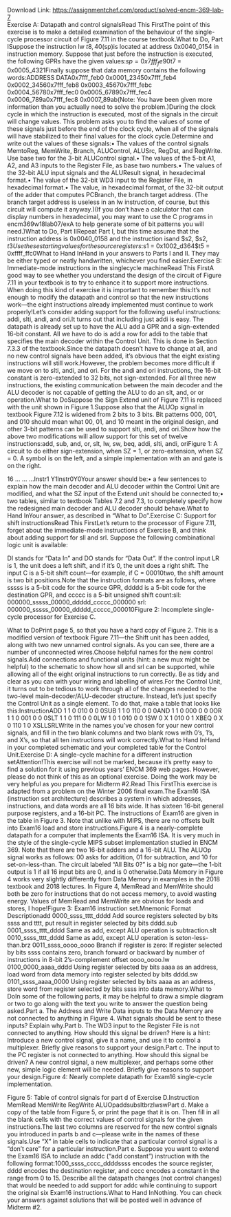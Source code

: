 Download Link: https://assignmentchef.com/product/solved-encm-369-lab-7
<br>
Exercise A: Datapath and control signalsRead This FirstThe point of this exercise is to make a detailed examination of the behaviour of the single-cycle processor circuit of Figure 7.11 in the course textbook.What to Do, Part ISuppose the instruction lw $t8, 40($sp)is located at address 0x0040_0154 in instruction memory. Suppose that just before the instruction is executed, the following GPRs have the given values:$sp = 0x7fff_fe90$t7 = 0x0005_4321Finally suppose that data memory contains the following words:ADDRESS DATA0x7fff_feb0 0x0001_23450x7fff_feb4 0x0002_34560x7fff_feb8 0x0003_45670x7fff_febc 0x0004_56780x7fff_fec0 0x0005_67890x7fff_fec4 0x0006_789a0x7fff_fec8 0x0007_89ab(Note: You have been given more information than you actually need to solve the problem.)During the clock cycle in which the instruction is executed, most of the signals in the circuit will change values. This problem asks you to find the values of some of these signals just before the end of the clock cycle, when all of the signals will have stabilized to their final values for the clock cycle.Determine and write out the values of these signals:• The values of the control signals MemtoReg, MemWrite, Branch, ALUControl, ALUSrc, RegDst, and RegWrite. Use base two for the 3-bit ALUControl signal.• The values of the 5-bit A1, A2, and A3 inputs to the Register File, as base two numbers.• The values of the 32-bit ALU input signals and the ALUResult signal, in hexadecimal format.• The value of the 32-bit WD3 input to the Register File, in hexadecimal format.• The value, in hexadecimal format, of the 32-bit output of the adder that computes PCBranch, the branch target address. (The branch target address is useless in an lw instruction, of course, but this circuit will compute it anyway.)(If you don’t have a calculator that can display numbers in hexadecimal, you may want to use the C programs in encm369w18lab07/exA to help generate some of bit patterns you will need.)What to Do, Part IIRepeat Part I, but this time assume that the instruction address is 0x0040_0158 and the instruction isand $s2, $s2, $t3Use these starting values for the source registers:$s1 = 0x1002_d364$t5 = 0xffff_ffc0What to Hand InHand in your answers to Parts I and II. They may be either typed or neatly handwritten, whichever you find easier.Exercise B: Immediate-mode instructions in the singlecycle machineRead This FirstA good way to see whether you understand the design of the circuit of Figure 7.11 in your textbook is to try to enhance it to support more instructions. When doing this kind of exercise it is important to remember this:It’s not enough to modify the datapath and control so that the new instructions work—the eight instructions already implemented must continue to work properly!Let’s consider adding support for the following useful instructions: addi, slti, andi, and ori.It turns out that including just addi is easy. The datapath is already set up to have the ALU add a GPR and a sign-extended 16-bit constant. All we have to do is add a row for addi to the table that specifies the main decoder within the Control Unit. This is done in Section 7.3.3 of the textbook.Since the datapath doesn’t have to change at all, and no new control signals have been added, it’s obvious that the eight existing instructions will still work.However, the problem becomes more difficult if we move on to slti, andi, and ori. For the andi and ori instructions, the 16-bit constant is zero-extended to 32 bits, not sign-extended. For all three new instructions, the existing communication between the main decoder and the ALU decoder is not capable of getting the ALU to do an slt, and, or or operation.What to DoSuppose the Sign Extend unit of Figure 7.11 is replaced with the unit shown in Figure 1.Suppose also that the ALUOp signal in textbook Figure 7.12 is widened from 2 bits to 3 bits. Bit patterns 000, 001, and 010 should mean what 00, 01, and 10 meant in the original design, and other 3-bit patterns can be used to support slti, andi, and ori.Show how the above two modifications will allow support for this set of twelve instructions:add, sub, and, or, slt, lw, sw, beq, addi, slti, andi, oriFigure 1: A circuit to do either sign-extension, when SZ = 1, or zero-extension, when SZ = 0. A symbol is on the left, and a simple implementation with an and gate is on the right.

16 … … …Instr1 Y1Instr0Y0Your answer should be:• a few sentences to explain how the main decoder and ALU decoder within the Control Unit are modified, and what the SZ input of the Extend unit should be connected to;• two tables, similar to textbook Tables 7.2 and 7.3, to completely specify how the redesigned main decoder and ALU decoder should behave.What to Hand InYour answer, as described in “What to Do”.Exercise C: Support for shift instructionsRead This FirstLet’s return to the processor of Figure 7.11, forget about the immediate-mode instructions of Exercise B, and think about adding support for sll and srl. Suppose the following combinational logic unit is available:

DI stands for “Data In” and DO stands for “Data Out”. If the control input LR is 1, the unit does a left shift, and if it’s 0, the unit does a right shift. The input C is a 5-bit shift count—for example, if C = 00010two, the shift amount is two bit positions.Note that the instruction formats are as follows, where sssss is a 5-bit code for the source GPR, ddddd is a 5-bit code for the destination GPR, and ccccc is a 5-bit unsigned shift count:sll: 000000_sssss_00000_ddddd_ccccc_000000 srl: 000000_sssss_00000_ddddd_ccccc_000010Figure 2: Incomplete single-cycle processor for Exercise C.

What to DoPrint page 5, so that you have a hard copy of Figure 2. This is a modified version of textbook Figure 7.11—the Shift unit has been added, along with two new unnamed control signals. As you can see, there are a number of unconnected wires.Choose helpful names for the new control signals.Add connections and functional units (hint: a new mux might be helpful) to the schematic to show how sll and srl can be supported, while allowing all of the eight original instructions to run correctly. Be as tidy and clear as you can with your wiring and labelling of wires.For the Control Unit, it turns out to be tedious to work through all of the changes needed to the two-level main-decoder/ALU-decoder structure. Instead, let’s just specify the Control Unit as a single element. To do that, make a table that looks like this:InstructionADD 1 1 0 010 0 0 0SUB 1 1 0 110 0 0 0AND 1 1 0 000 0 0 0OR 1 1 0 001 0 0 0SLT 1 1 0 111 0 0 0LW 1 0 1 010 0 0 1SW 0 X 1 010 0 1 XBEQ 0 X 0 110 1 0 XSLLSRLWrite in the names you’ve chosen for your new control signals, and fill in the two blank columns and two blank rows with 0’s, 1’s, and X’s, so that all ten instructions will work correctly.What to Hand InHand in your completed schematic and your completed table for the Control Unit.Exercise D: A single-cycle machine for a different instruction setAttention!This exercise will not be marked, because it’s pretty easy to find a solution for it using previous years’ ENCM 369 web pages. However, please do not think of this as an optional exercise. Doing the work may be very helpful as you prepare for Midterm #2.Read This FirstThis exercise is adapted from a problem on the Winter 2006 final exam.The Exam16 ISA (instruction set architecture) describes a system in which addresses, instructions, and data words are all 16 bits wide. It has sixteen 16-bit general purpose registers, and a 16-bit PC. The instructions of Exam16 are given in the table in Figure 3. Note that unlike with MIPS, there are no offsets built into Exam16 load and store instructions.Figure 4 is a nearly-complete datapath for a computer that implements the Exam16 ISA. It is very much in the style of the single-cycle MIPS subset implementation studied in ENCM 369. Note that there are two 16-bit adders and a 16-bit ALU. The ALUOp signal works as follows: 00 asks for addition, 01 for subtraction, and 10 for set-on-less-than. The circuit labeled “All Bits 0?” is a big nor gate—the 1-bit output is 1 if all 16 input bits are 0, and is 0 otherwise.Data Memory in Figure 4 works very slightly differently from Data Memory in examples in the 2018 textbook and 2018 lectures. In Figure 4, MemRead and MemWrite should both be zero for instructions that do not access memory, to avoid wasting energy. Values of MemRead and MemWrite are obvious for loads and stores, I hope!Figure 3: Exam16 instruction set.Mnemonic Format Descriptionadd 0000_ssss_tttt_dddd Add source registers selected by bits ssss and tttt, put result in register selected by bits dddd.sub 0001_ssss_tttt_dddd Same as add, except ALU operation is subtraction.slt 0010_ssss_tttt_dddd Same as add, except ALU operation is seton-less-than.brz 0011_ssss_oooo_oooo Branch if register is zero: If register selected by bits ssss contains zero, branch forward or backward by number of instructions in 8-bit 2’s-complement offset oooo_oooo.lw 0100_0000_aaaa_dddd Using register selected by bits aaaa as an address, load word from data memory into register selected by bits dddd.sw 0101_ssss_aaaa_0000 Using register selected by bits aaaa as an address, store word from register selected by bits ssss into data memory.What to DoIn some of the following parts, it may be helpful to draw a simple diagram or two to go along with the text you write to answer the question being asked.Part a. The Address and Write Data inputs to the Data Memory are not connected to anything in Figure 4. What signals should be sent to these inputs? Explain why.Part b. The WD3 input to the Register File is not connected to anything. How should this signal be driven? Here is a hint: Introduce a new control signal, give it a name, and use it to control a multiplexer. Briefly give reasons to support your design.Part c. The input to the PC register is not connected to anything. How should this signal be driven? A new control signal, a new multiplexer, and perhaps some other new, simple logic element will be needed. Briefly give reasons to support your design.Figure 4: Nearly complete datapath for Exam16 single-cycle implementation.

Figure 5: Table of control signals for part d of Exercise D.Instruction MemRead MemWrite RegWrite ALUOpaddsubsltbrzlwswPart d. Make a copy of the table from Figure 5, or print the page that it is on. Then fill in all the blank cells with the correct values of control signals for the given instructions.The last two columns are reserved for the new control signals you introduced in parts b and c—please write in the names of these signals.Use “X” in table cells to indicate that a particular control signal is a “don’t care” for a particular instruction.Part e. Suppose you want to extend the Exam16 ISA to include an addc (“add constant”) instruction with the following format:1000_ssss_cccc_ddddssss encodes the source register, dddd encodes the destination register, and cccc encodes a constant in the range from 0 to 15. Describe all the datapath changes (not control changes) that would be needed to add support for addc while continuing to support the original six Exam16 instructions.What to Hand InNothing. You can check your answers against solutions that will be posted well in advance of Midterm #2.
